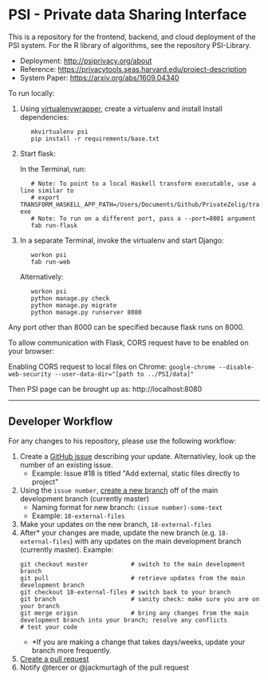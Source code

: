# PSI - Private data Sharing Interface

This is a repository for the frontend, backend, and cloud deployment of the PSI system.  For the R library of algorithms, see the repository PSI-Library.

- Deployment: http://psiprivacy.org/about
- Reference: https://privacytools.seas.harvard.edu/project-description
- System Paper: https://arxiv.org/abs/1609.04340

To run locally:

1. Using [virtualenvwrapper](https://virtualenvwrapper.readthedocs.io/en/latest/), create a virtualenv and install Install dependencies:

          mkvirtualenv psi
          pip install -r requirements/base.txt

2. Start flask:

      In the Terminal, run:
        
          # Note: To point to a local Haskell transform executable, use a line similar to
          # export TRANSFORM_HASKELL_APP_PATH=/Users/Documents/Github/PrivateZelig/transformer/transformer-exe
          # Note: To run on a different port, pass a --port=8001 argument 
          fab run-flask


3. In a separate Terminal, invoke the virtualenv and start Django:

          workon psi
          fab run-web

      Alternatively:

          workon psi
          python manage.py check
          python manage.py migrate
          python manage.py runserver 8080

Any port other than 8000 can be specified because flask runs on 8000.

To allow communication with Flask, CORS request have to be enabled on your browser:

Enabling CORS request to local files on Chrome:
`google-chrome --disable-web-security --user-data-dir="[path to ../PSI/data]"`

Then PSI page can be brought up as:
http://localhost:8080

---

## Developer Workflow

For any changes to his repository, please use the following workflow:

1. Create a [GitHub issue](https://github.com/TwoRavens/PSI/issues) describing your update.  Alternativley, look up the number of an existing issue.
    - Example: Issue #18 is titled "Add external, static files directly to project"
2. Using the `issue number`, [create a new branch](https://help.github.com/articles/creating-and-deleting-branches-within-your-repository/) off of the main development branch (currently master)
    - Naming format for new branch: `(issue number)-some-text`
    - Example: `18-external-files`
3. Make your updates on the new branch, `18-external-files`
4. After* your changes are made, update the new branch (e.g. `18-external-files`) with any updates on the main development branch (currently master).  Example:
    ```
    git checkout master            # switch to the main development branch
    git pull                       # retrieve updates from the main development branch
    git checkout 18-external-files # switch back to your branch
    git branch                     # sanity check: make sure you are on your branch
    git merge origin               # bring any changes from the main development branch into your branch; resolve any conflicts
    # test your code
    ```
    - *If you are making a change that takes days/weeks, update your branch more frequently.
5. [Create a pull request](https://help.github.com/articles/creating-a-pull-request/#creating-the-pull-request)
6. Notify @tercer or @jackmurtagh of the pull request
